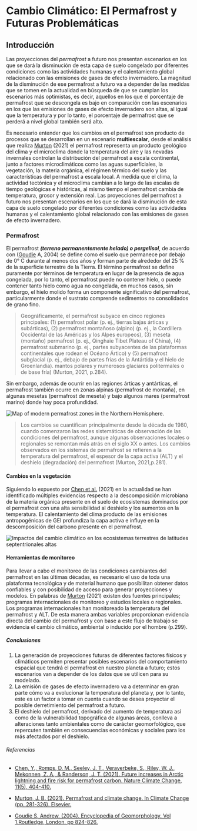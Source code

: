 # Cambio Climático: El Permafrost y Futuras Problemáticas 

## Introducción 
Las proyecciones del _permafrost_ a futuro nos presentan escenarios en los que se dará la disminución de esta capa de suelo congelado por diferentes condiciones como las actividades humanas y el calentamiento global relacionado con las emisiones de gases de efecto invernadero. La magnitud de la disminución de ese permafrost a futuro va a depender de las medidas que se tomen en la actualidad en búsqueda de que se cumplan los escenarios más optimistas, es decir, aquellos en los que el porcentaje de permafrost que se descongela es bajo en comparación con las escenarios en los que las emisiones de gases de efecto invernadero son altas, al igual que la temperatura y por lo tanto, el porcentaje de permafrost que se perderá a nivel global también será alto.

Es necesario entender que los cambios en el permafrost son producto de procesos que se desarrollan en un escenario **multiescalar**, desde el análisis que realiza [Murton](https://www.sciencedirect.com/science/article/pii/B9780128215753000141?via%3Dihub) (2021) el permafrost representa un producto geológico del clima y el microclima donde la temperatura del aire y las nevadas invernales controlan la distribución del permafrost a escala continental, junto a factores microclimáticos como las aguas superficiales, la vegetación, la materia orgánica, el régimen térmico del suelo y las características del permafrost a escala local. A medida que el clima, la actividad tectónica y el microclima cambian a lo largo de las escalas de tiempo geológicas e históricas, al mismo tiempo el permafrost cambia de temperatura, grosor y extensión real. Las proyecciones del permafrost a futuro nos presentan escenarios en los que se dará la disminución de esta capa de suelo congelado por diferentes condiciones como las actividades humanas y el calentamiento global relacionado con las emisiones de gases de efecto invernadero. 

### Permafrost 
El permafrost **_(terreno permanentemente helado) o pergelisol_**, de acuerdo con ([Goudie](https://courses.ess.washington.edu/ess-306/links/Goudie_Encyclopedia_of_Geomorphology.pdf) A, 2004) se define como el suelo que permanece por debajo de 0° C durante al menos dos años y forman parte de alrededor del 25 % de la superficie terrestre de la Tierra. El término permafrost se define puramente por términos de temperatura en lugar de la presencia de agua congelada, por lo tanto, el permafrost puede no contener hielo, o puede contener tanto hielo como agua no congelada, en muchos casos, sin embargo, el hielo molido forma un componente significativo del permafrost, particularmente donde el sustrato comprende sedimentos no consolidados de grano fino.

> Geográficamente, el permafrost subyace en cinco regiones principales: (1) permafrost polar (p. ej., tierras bajas árticas y subárticas), (2) permafrost montañoso (alpino) (p. ej., la Cordillera Occidental de las Américas y los Alpes europeos), (3) meseta (montaño) permafrost (p. ej., Qinghaie Tibet Plateau of China), (4) permafrost submarino (p. ej., partes subyacentes de las plataformas continentales que rodean el Océano Ártico) y (5) permafrost subglacial (p. ej., debajo de partes frías de la Antártida y el hielo de Groenlandia). mantos polares y numerosos glaciares politermales o de base fría) (Murton, 2021, p.284).

Sin embargo, además de ocurrir en las regiones árticas y antárticas, el permafrost también ocurre en zonas alpinas (permafrost de montaña), en algunas mesetas (permafrost de meseta) y bajo algunos mares (permafrost marino) donde hay poca profundidad. 

![Map of modern permafrost zones in the Northern Hemisphere.](https://ars.els-cdn.com/content/image/3-s2.0-B9780128215753000141-f14-01-9780128215753.jpg)


> Los cambios se cuantifican principalmente desde la década de 1980, cuando comenzaron las redes sistemáticas de observación de las condiciones del permafrost, aunque algunas observaciones locales o regionales se remontan más atrás en el siglo XX o antes. Los cambios observados en los sistemas de permafrost se refieren a la temperatura del permafrost, el espesor de la capa activa (ALT) y el deshielo (degradación) del permafrost (Murton, 2021,p.281).

#### Cambios en la vegetación 
Siguiendo lo expuesto por [Chen et al.](https://www.nature.com/articles/s41558-021-01011-y.pdf?origin=ppub) (2021) en la actualidad se han identificado múltiples evidencias respecto a la descomposición microbiana de la materia orgánica presente en el suelo de ecosistemas dominados por el permafrost con una alta sensibilidad al deshielo y los aumentos en la temperatura. El calentamiento del clima producto de las emisiones antropogénicas de GEI profundiza la capa activa e influye en la descomposición del carbono presente en el permafrost.

![](https://media.springernature.com/full/springer-static/image/art%3A10.1038%2Fs41558-021-01011-y/MediaObjects/41558_2021_1011_Fig4_HTML.png?as=webp "Impactos del cambio climático en los ecosistemas terrestres de latitudes septentrionales altas")

#### Herramientas de monitoreo

Para llevar a cabo el monitoreo de las condiciones cambiantes del permafrost en las últimas décadas, es necesario el uso de toda una plataforma tecnológica y de material humano que posibilitan obtener datos confiables y con posibilidad de acceso para generar proyecciones y modelos. En palabras de [Murton](https://www.sciencedirect.com/science/article/pii/B9780128215753000141?via%3Dihub) (2021) existen dos fuentes principales; programas internacionales de monitoreo y estudios locales o regionales. Los programas internacionales han monitoreado la temperatura del permafrost y ALT. De esta manera ambas variables proporcionan evidencia directa del cambio del permafrost y con base a este flujo de trabajo se evidencia el cambio climático, ambiental o inducido por el hombre (p.299).

##### Conclusiones 

1. La generación de proyecciones futuras de diferentes factores físicos y climáticos permiten presentar posibles escenarios del comportamiento espacial que tendrá el permafrost en nuestro planeta a futuro; estos escenarios van a depender de los datos que se utilicen para su modelado.
2. La emisión de gases de efecto invernadero va a determinar en gran parte cómo va a evolucionar la temperatura del planeta y, por lo tanto, este es un factor a tomar en cuenta cuando se desea proyectar el posible derretimiento del permafrost a futuro. 
3. El deshielo del permafrost, derivado del aumento de temperatura así como de la vulnerabilidad topográfica de algunas áreas, conlleva a alteraciones tanto ambientales como de carácter geomorfológico, que repercuten también en consecuencias económicas y sociales para los más afectados por el deshielo. 

###### Referencias

- [Chen, Y., Romps, D. M., Seeley, J. T., Veraverbeke, S., Riley, W. J., Mekonnen, Z. A., & Randerson, J. T. (2021). Future increases in Arctic lightning and fire risk for permafrost carbon. Nature Climate Change, 11(5), 404-410.](https://doi.org/10.1038/s41558-021-01011-y)

- [Murton, J. B. (2021). Permafrost and climate change. In Climate Change (pp. 281-326). Elsevier. ](https://doi.org/10.1016/B978-0-12-821575-3.00014-1)

- [Goudie S, Andrew. (2004). Encyclopedia of Geomorphology. Vol 1.Routledge, London. pp 824-826.](https://courses.ess.washington.edu/ess-306/links/Goudie_Encyclopedia_of_Geomorphology.pdf)
